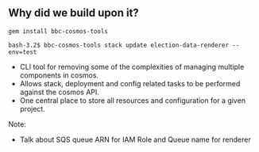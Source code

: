 ## Why did we build upon it?

```shell
gem install bbc-cosmos-tools

bash-3.2$ bbc-cosmos-tools stack update election-data-renderer --env=test
```

* CLI tool for removing some of the complexities of managing multiple components in cosmos. <!-- .element: class="padded" -->
* Allows stack, deployment and config related tasks to be performed against the cosmos API. <!-- .element: class="padded" -->
* One central place to store all resources and configuration for a given project. <!-- .element: class="padded" -->

Note:
<ul>
  <li>Talk about SQS queue ARN for IAM Role and Queue name for renderer</li>
</ul>

